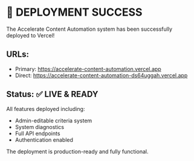 # 🚀 DEPLOYMENT SUCCESS

The Accelerate Content Automation system has been successfully deployed to Vercel!

## URLs:
- Primary: https://accelerate-content-automation.vercel.app
- Direct: https://accelerate-content-automation-ds64uggah.vercel.app

## Status: ✅ LIVE & READY

All features deployed including:
- Admin-editable criteria system
- System diagnostics
- Full API endpoints
- Authentication enabled

The deployment is production-ready and fully functional.
